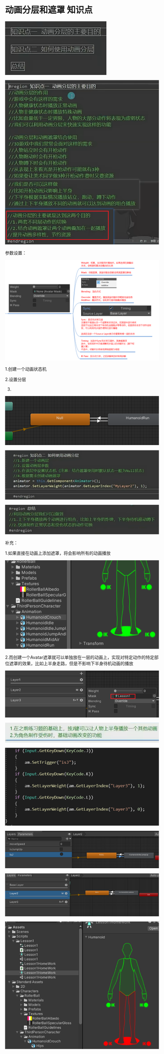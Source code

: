 # 动画分层和遮罩 知识点

![26db1af223c84d408371892ffbc69c3f.png](image/26db1af223c84d408371892ffbc69c3f.png)

![250511b0faf4400cb64ec47f30c6bba3.png](image/250511b0faf4400cb64ec47f30c6bba3.png)

参数设置：

![673af185dd852503e484b71d99ecb79c.png](image/673af185dd852503e484b71d99ecb79c.png)

1.创建一个动画状态机

2.设置分层

3.

![91b944c51f71a9a43099f9ca415e06c0.png](image/91b944c51f71a9a43099f9ca415e06c0.png)

![3facd6349683f5a0d079c608f1ae35a5.png](image/3facd6349683f5a0d079c608f1ae35a5.png)

![6a2ae5bd71a128e59f43cc9034b2d878.png](image/6a2ae5bd71a128e59f43cc9034b2d878.png)

补充：

1.如果直接在动画上添加遮罩，将会影响所有的动画播放

![c202ff2719109eee6acac58b9eb197e4.png](image/c202ff2719109eee6acac58b9eb197e4.png)

2.而创建一个Avatar遮罩就可以单独放在一层的动画上，实现对特定动作的特定部位遮罩的效果，比如上半身走路，但是不影响下半身待机动画的播放

![32ae31aad6213335951769a727dccf69.png](image/32ae31aad6213335951769a727dccf69.png)

![5afde97338b8731ac1fea58f9d2d0f72.png](image/5afde97338b8731ac1fea58f9d2d0f72.png)

![522e451722d1daa21bfaaa5139554aef.png](image/522e451722d1daa21bfaaa5139554aef.png)

![77dcbc8824cff271ec76cba2587a27c8.png](image/77dcbc8824cff271ec76cba2587a27c8.png)

![b63ce08c3d5b862108591e2c63071918.png](image/b63ce08c3d5b862108591e2c63071918.png)

![b6c31a677ecef9db3dee37afb6a39e69.png](image/b6c31a677ecef9db3dee37afb6a39e69.png)
